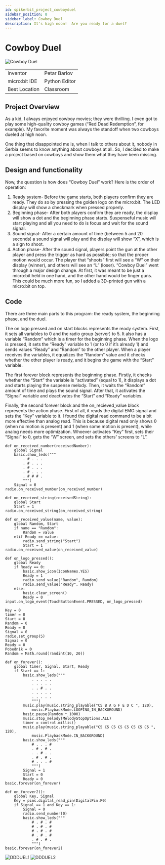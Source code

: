 ```yaml
---
id: spikerbit_project_cowboyduel
sidebar_position: 8
sidebar_label: Cowboy Duel
description: It's high noon!  Are you ready for a duel?
---
```


# Cowboy Duel #
![Cowboy Duel](./np_cd_00.png)

|     |       |
|--------------|--------------
| Inventor     | Petar Barlov            
| micro:bit IDE     | Python Editor
| Best Location     | Classroom

## Project Overview
As a kid, I always enjoyed cowboy movies; they were thrilling. I even got to play some high-quality cowboy games (“Red Dead
Redemption”, for example). My favorite moment was always the standoff when two cowboys dueled at high noon.

One thing that disappointed me is, when I talk to others about it,
nobody in Serbia seems to know anything about cowboys at all. So, I decided to make a project based on cowboys and show them what they have been missing.

## Design and functionality
Now, the question is how does “Cowboy Duel” work? Here is the order of
operation:
1. Ready system- Before the game starts, both players confirm
they are ready. They do so by pressing the golden
logo on the micro:bit. The LED display will show a checkmark when
pressed properly.
2. Beginning phase- After both players confirm they are ready, the
display will show a dot and the beginning phase starts. Suspenseful
music will start playing and all you need to do is focus and wait for
the sound signal.
3. Sound signal- After a certain amount of time (between 5 and 20
seconds) a sound signal will play and the display will show “X”, which is a
sign to shoot.
4. Action phase- After the sound signal, players point
the gun at the other player and press the trigger as hard as possible;
so that the proper motion would occur. The player that “shoots” first will
see a “W” on their display (winner), and others will see an “L” (loser).
“Cowboy Duel” went through a major design change. At first, it was meant
to be just a micro:bit held in one hand, and the other hand would be finger guns. This could be much more fun, so I added a 3D-printed gun with a micro:bit on top.

## Code
There are three main parts to this program: the ready system, the beginning phase, and the duel.

The on logo pressed and on start blocks represents the ready system. First, it sets all variables to 0 and the radio group (server) to 5. It also has a variable “Random” which is a timer for the
beginning phase. When the logo is pressed, it sets the “Ready” variable to 1
(or to 0 if it’s already 1) and sends values “Ready” and “Random” to the
other player. When a player receives the variables, it equalizes the
“Random” value and it checks whether the other player is ready, and it
begins the game with the “Start” variable.

The first forever block represents the beginning phase. Firstly, it checks whether the “Start”
the variable is “activated” (equal to 1), it displays a dot and starts playing the
suspense melody. Then, it waits the “Random” amount of time and plays the sound signal. After that, it activates the “Signal” variable and
deactivates the “Start” and “Ready” variables.


Finally, the second forever block and the on_recieved_value block represents the action phase. First of all, it reads the digital
EMG signal and sets the “Key” variable to it. I found the digital read command to be a bit more effective than analog read. This is because digital read only shows 0 (when no motion is present) and
1 (when some motion is present), while analog needs more
optimization. Whoever activates “Key” first, sets their “Signal” to 0, gets the “W” screen, and sets the others' screens to “L”.

```
def on_received_number(receivedNumber):
    global Signal
    basic.show_leds("""
        . # . . .
        . # . . .
        . # . . .
        . # . . .
        . # # # .
        """)
    Signal = 0
radio.on_received_number(on_received_number)

def on_received_string(receivedString):
    global Start
    Start = 1
radio.on_received_string(on_received_string)

def on_received_value(name, value):
    global Random, Start
    if name == "Random":
        Random = value
    elif Ready == value:
        radio.send_string("Start")
        Start = 1
radio.on_received_value(on_received_value)

def on_logo_pressed():
    global Ready
    if Ready == 0:
        basic.show_icon(IconNames.YES)
        Ready = 1
        radio.send_value("Random", Random)
        radio.send_value("Ready", Ready)
    else:
        basic.clear_screen()
        Ready = 0
input.on_logo_event(TouchButtonEvent.PRESSED, on_logo_pressed)

Key = 0
timer = 0
Start = 0
Random = 0
Ready = 0
Signal = 0
radio.set_group(5)
Signal = 0
Ready = 0
Pobednik = 0
Random = Math.round(randint(10, 20))

def on_forever():
    global timer, Signal, Start, Ready
    if Start == 1:
        basic.show_leds("""
            . . . . .
            . . . . .
            . . # . .
            . . . . .
            . . . . .
            """)
        music.play(music.string_playable("C5 B A G F E D C ", 120),
            music.PlaybackMode.LOOPING_IN_BACKGROUND)
        basic.pause(Random * 1000)
        music.stop_melody(MelodyStopOptions.ALL)
        timer = control.millis()
        music.play(music.string_playable("C5 C5 C5 C5 C5 C5 C5 C5 ", 120),
            music.PlaybackMode.IN_BACKGROUND)
        basic.show_leds("""
            # . . . #
            . # . # .
            . . # . .
            . # . # .
            # . . . #
            """)
        Signal = 1
        Start = 0
        Ready = 0
basic.forever(on_forever)

def on_forever2():
    global Key, Signal
    Key = pins.digital_read_pin(DigitalPin.P0)
    if Signal == 1 and Key == 1:
        Signal = 0
        radio.send_number(0)
        basic.show_leds("""
            # . # . #
            # . # . #
            # . # . #
            # . # . #
            . # . # .
            """)
basic.forever(on_forever2)
```
![DDDUEL1](./DDDUEL1.png)
![DDDUEL2](./DDDUEL2.png)

